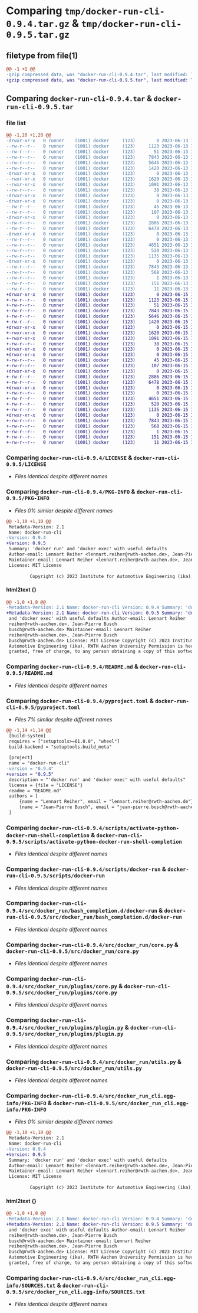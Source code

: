 # Comparing `tmp/docker-run-cli-0.9.4.tar.gz` & `tmp/docker-run-cli-0.9.5.tar.gz`

## filetype from file(1)

```diff
@@ -1 +1 @@
-gzip compressed data, was "docker-run-cli-0.9.4.tar", last modified: Tue Jun 13 17:06:55 2023, max compression
+gzip compressed data, was "docker-run-cli-0.9.5.tar", last modified: Thu Jun 15 16:44:04 2023, max compression
```

## Comparing `docker-run-cli-0.9.4.tar` & `docker-run-cli-0.9.5.tar`

### file list

```diff
@@ -1,28 +1,28 @@
-drwxr-xr-x   0 runner    (1001) docker     (123)        0 2023-06-13 17:06:55.721861 docker-run-cli-0.9.4/
--rw-r--r--   0 runner    (1001) docker     (123)     1123 2023-06-13 17:06:43.000000 docker-run-cli-0.9.4/LICENSE
--rw-r--r--   0 runner    (1001) docker     (123)       51 2023-06-13 17:06:43.000000 docker-run-cli-0.9.4/MANIFEST.in
--rw-r--r--   0 runner    (1001) docker     (123)     7843 2023-06-13 17:06:55.721861 docker-run-cli-0.9.4/PKG-INFO
--rw-r--r--   0 runner    (1001) docker     (123)     5646 2023-06-13 17:06:43.000000 docker-run-cli-0.9.4/README.md
--rw-r--r--   0 runner    (1001) docker     (123)     1420 2023-06-13 17:06:43.000000 docker-run-cli-0.9.4/pyproject.toml
-drwxr-xr-x   0 runner    (1001) docker     (123)        0 2023-06-13 17:06:55.717861 docker-run-cli-0.9.4/scripts/
--rwxr-xr-x   0 runner    (1001) docker     (123)     1620 2023-06-13 17:06:43.000000 docker-run-cli-0.9.4/scripts/activate-python-docker-run-shell-completion
--rwxr-xr-x   0 runner    (1001) docker     (123)     1091 2023-06-13 17:06:43.000000 docker-run-cli-0.9.4/scripts/docker-run
--rw-r--r--   0 runner    (1001) docker     (123)       38 2023-06-13 17:06:55.721861 docker-run-cli-0.9.4/setup.cfg
-drwxr-xr-x   0 runner    (1001) docker     (123)        0 2023-06-13 17:06:55.713861 docker-run-cli-0.9.4/src/
-drwxr-xr-x   0 runner    (1001) docker     (123)        0 2023-06-13 17:06:55.717861 docker-run-cli-0.9.4/src/docker_run/
--rw-r--r--   0 runner    (1001) docker     (123)       45 2023-06-13 17:06:43.000000 docker-run-cli-0.9.4/src/docker_run/__init__.py
--rw-r--r--   0 runner    (1001) docker     (123)      107 2023-06-13 17:06:43.000000 docker-run-cli-0.9.4/src/docker_run/__main__.py
-drwxr-xr-x   0 runner    (1001) docker     (123)        0 2023-06-13 17:06:55.717861 docker-run-cli-0.9.4/src/docker_run/bash_completion.d/
--rw-r--r--   0 runner    (1001) docker     (123)     2886 2023-06-13 17:06:43.000000 docker-run-cli-0.9.4/src/docker_run/bash_completion.d/docker-run
--rw-r--r--   0 runner    (1001) docker     (123)     6478 2023-06-13 17:06:43.000000 docker-run-cli-0.9.4/src/docker_run/core.py
-drwxr-xr-x   0 runner    (1001) docker     (123)        0 2023-06-13 17:06:55.717861 docker-run-cli-0.9.4/src/docker_run/plugins/
--rw-r--r--   0 runner    (1001) docker     (123)        0 2023-06-13 17:06:43.000000 docker-run-cli-0.9.4/src/docker_run/plugins/__init__.py
--rw-r--r--   0 runner    (1001) docker     (123)     4651 2023-06-13 17:06:43.000000 docker-run-cli-0.9.4/src/docker_run/plugins/core.py
--rw-r--r--   0 runner    (1001) docker     (123)      520 2023-06-13 17:06:43.000000 docker-run-cli-0.9.4/src/docker_run/plugins/plugin.py
--rw-r--r--   0 runner    (1001) docker     (123)     1135 2023-06-13 17:06:43.000000 docker-run-cli-0.9.4/src/docker_run/utils.py
-drwxr-xr-x   0 runner    (1001) docker     (123)        0 2023-06-13 17:06:55.717861 docker-run-cli-0.9.4/src/docker_run_cli.egg-info/
--rw-r--r--   0 runner    (1001) docker     (123)     7843 2023-06-13 17:06:55.000000 docker-run-cli-0.9.4/src/docker_run_cli.egg-info/PKG-INFO
--rw-r--r--   0 runner    (1001) docker     (123)      568 2023-06-13 17:06:55.000000 docker-run-cli-0.9.4/src/docker_run_cli.egg-info/SOURCES.txt
--rw-r--r--   0 runner    (1001) docker     (123)        1 2023-06-13 17:06:55.000000 docker-run-cli-0.9.4/src/docker_run_cli.egg-info/dependency_links.txt
--rw-r--r--   0 runner    (1001) docker     (123)      151 2023-06-13 17:06:55.000000 docker-run-cli-0.9.4/src/docker_run_cli.egg-info/requires.txt
--rw-r--r--   0 runner    (1001) docker     (123)       11 2023-06-13 17:06:55.000000 docker-run-cli-0.9.4/src/docker_run_cli.egg-info/top_level.txt
+drwxr-xr-x   0 runner    (1001) docker     (123)        0 2023-06-15 16:44:04.498108 docker-run-cli-0.9.5/
+-rw-r--r--   0 runner    (1001) docker     (123)     1123 2023-06-15 16:43:55.000000 docker-run-cli-0.9.5/LICENSE
+-rw-r--r--   0 runner    (1001) docker     (123)       51 2023-06-15 16:43:55.000000 docker-run-cli-0.9.5/MANIFEST.in
+-rw-r--r--   0 runner    (1001) docker     (123)     7843 2023-06-15 16:44:04.498108 docker-run-cli-0.9.5/PKG-INFO
+-rw-r--r--   0 runner    (1001) docker     (123)     5646 2023-06-15 16:43:55.000000 docker-run-cli-0.9.5/README.md
+-rw-r--r--   0 runner    (1001) docker     (123)     1420 2023-06-15 16:43:55.000000 docker-run-cli-0.9.5/pyproject.toml
+drwxr-xr-x   0 runner    (1001) docker     (123)        0 2023-06-15 16:44:04.494108 docker-run-cli-0.9.5/scripts/
+-rwxr-xr-x   0 runner    (1001) docker     (123)     1620 2023-06-15 16:43:55.000000 docker-run-cli-0.9.5/scripts/activate-python-docker-run-shell-completion
+-rwxr-xr-x   0 runner    (1001) docker     (123)     1091 2023-06-15 16:43:55.000000 docker-run-cli-0.9.5/scripts/docker-run
+-rw-r--r--   0 runner    (1001) docker     (123)       38 2023-06-15 16:44:04.498108 docker-run-cli-0.9.5/setup.cfg
+drwxr-xr-x   0 runner    (1001) docker     (123)        0 2023-06-15 16:44:04.494108 docker-run-cli-0.9.5/src/
+drwxr-xr-x   0 runner    (1001) docker     (123)        0 2023-06-15 16:44:04.494108 docker-run-cli-0.9.5/src/docker_run/
+-rw-r--r--   0 runner    (1001) docker     (123)       45 2023-06-15 16:43:55.000000 docker-run-cli-0.9.5/src/docker_run/__init__.py
+-rw-r--r--   0 runner    (1001) docker     (123)      107 2023-06-15 16:43:55.000000 docker-run-cli-0.9.5/src/docker_run/__main__.py
+drwxr-xr-x   0 runner    (1001) docker     (123)        0 2023-06-15 16:44:04.494108 docker-run-cli-0.9.5/src/docker_run/bash_completion.d/
+-rw-r--r--   0 runner    (1001) docker     (123)     2886 2023-06-15 16:43:55.000000 docker-run-cli-0.9.5/src/docker_run/bash_completion.d/docker-run
+-rw-r--r--   0 runner    (1001) docker     (123)     6478 2023-06-15 16:43:55.000000 docker-run-cli-0.9.5/src/docker_run/core.py
+drwxr-xr-x   0 runner    (1001) docker     (123)        0 2023-06-15 16:44:04.498108 docker-run-cli-0.9.5/src/docker_run/plugins/
+-rw-r--r--   0 runner    (1001) docker     (123)        0 2023-06-15 16:43:55.000000 docker-run-cli-0.9.5/src/docker_run/plugins/__init__.py
+-rw-r--r--   0 runner    (1001) docker     (123)     4651 2023-06-15 16:43:55.000000 docker-run-cli-0.9.5/src/docker_run/plugins/core.py
+-rw-r--r--   0 runner    (1001) docker     (123)      520 2023-06-15 16:43:55.000000 docker-run-cli-0.9.5/src/docker_run/plugins/plugin.py
+-rw-r--r--   0 runner    (1001) docker     (123)     1135 2023-06-15 16:43:55.000000 docker-run-cli-0.9.5/src/docker_run/utils.py
+drwxr-xr-x   0 runner    (1001) docker     (123)        0 2023-06-15 16:44:04.498108 docker-run-cli-0.9.5/src/docker_run_cli.egg-info/
+-rw-r--r--   0 runner    (1001) docker     (123)     7843 2023-06-15 16:44:04.000000 docker-run-cli-0.9.5/src/docker_run_cli.egg-info/PKG-INFO
+-rw-r--r--   0 runner    (1001) docker     (123)      568 2023-06-15 16:44:04.000000 docker-run-cli-0.9.5/src/docker_run_cli.egg-info/SOURCES.txt
+-rw-r--r--   0 runner    (1001) docker     (123)        1 2023-06-15 16:44:04.000000 docker-run-cli-0.9.5/src/docker_run_cli.egg-info/dependency_links.txt
+-rw-r--r--   0 runner    (1001) docker     (123)      151 2023-06-15 16:44:04.000000 docker-run-cli-0.9.5/src/docker_run_cli.egg-info/requires.txt
+-rw-r--r--   0 runner    (1001) docker     (123)       11 2023-06-15 16:44:04.000000 docker-run-cli-0.9.5/src/docker_run_cli.egg-info/top_level.txt
```

### Comparing `docker-run-cli-0.9.4/LICENSE` & `docker-run-cli-0.9.5/LICENSE`

 * *Files identical despite different names*

### Comparing `docker-run-cli-0.9.4/PKG-INFO` & `docker-run-cli-0.9.5/PKG-INFO`

 * *Files 0% similar despite different names*

```diff
@@ -1,10 +1,10 @@
 Metadata-Version: 2.1
 Name: docker-run-cli
-Version: 0.9.4
+Version: 0.9.5
 Summary: 'docker run' and 'docker exec' with useful defaults
 Author-email: Lennart Reiher <lennart.reiher@rwth-aachen.de>, Jean-Pierre Busch <jean-pierre.busch@rwth-aachen.de>
 Maintainer-email: Lennart Reiher <lennart.reiher@rwth-aachen.de>, Jean-Pierre Busch <jean-pierre.busch@rwth-aachen.de>
 License: MIT License
         
         Copyright (c) 2023 Institute for Automotive Engineering (ika), RWTH Aachen University
```

#### html2text {}

```diff
@@ -1,8 +1,8 @@
-Metadata-Version: 2.1 Name: docker-run-cli Version: 0.9.4 Summary: 'docker run'
+Metadata-Version: 2.1 Name: docker-run-cli Version: 0.9.5 Summary: 'docker run'
 and 'docker exec' with useful defaults Author-email: Lennart Reiher
 reiher@rwth-aachen.de>, Jean-Pierre Busch
 busch@rwth-aachen.de> Maintainer-email: Lennart Reiher
 reiher@rwth-aachen.de>, Jean-Pierre Busch
 busch@rwth-aachen.de> License: MIT License Copyright (c) 2023 Institute for
 Automotive Engineering (ika), RWTH Aachen University Permission is hereby
 granted, free of charge, to any person obtaining a copy of this software and
```

### Comparing `docker-run-cli-0.9.4/README.md` & `docker-run-cli-0.9.5/README.md`

 * *Files identical despite different names*

### Comparing `docker-run-cli-0.9.4/pyproject.toml` & `docker-run-cli-0.9.5/pyproject.toml`

 * *Files 7% similar despite different names*

```diff
@@ -1,14 +1,14 @@
 [build-system]
 requires = ["setuptools>=61.0.0", "wheel"]
 build-backend = "setuptools.build_meta"
 
 [project]
 name = "docker-run-cli"
-version = "0.9.4"
+version = "0.9.5"
 description = "'docker run' and 'docker exec' with useful defaults"
 license = {file = "LICENSE"}
 readme = "README.md"
 authors = [
     {name = "Lennart Reiher", email = "lennart.reiher@rwth-aachen.de"},
     {name = "Jean-Pierre Busch", email = "jean-pierre.busch@rwth-aachen.de"},
 ]
```

### Comparing `docker-run-cli-0.9.4/scripts/activate-python-docker-run-shell-completion` & `docker-run-cli-0.9.5/scripts/activate-python-docker-run-shell-completion`

 * *Files identical despite different names*

### Comparing `docker-run-cli-0.9.4/scripts/docker-run` & `docker-run-cli-0.9.5/scripts/docker-run`

 * *Files identical despite different names*

### Comparing `docker-run-cli-0.9.4/src/docker_run/bash_completion.d/docker-run` & `docker-run-cli-0.9.5/src/docker_run/bash_completion.d/docker-run`

 * *Files identical despite different names*

### Comparing `docker-run-cli-0.9.4/src/docker_run/core.py` & `docker-run-cli-0.9.5/src/docker_run/core.py`

 * *Files identical despite different names*

### Comparing `docker-run-cli-0.9.4/src/docker_run/plugins/core.py` & `docker-run-cli-0.9.5/src/docker_run/plugins/core.py`

 * *Files identical despite different names*

### Comparing `docker-run-cli-0.9.4/src/docker_run/plugins/plugin.py` & `docker-run-cli-0.9.5/src/docker_run/plugins/plugin.py`

 * *Files identical despite different names*

### Comparing `docker-run-cli-0.9.4/src/docker_run/utils.py` & `docker-run-cli-0.9.5/src/docker_run/utils.py`

 * *Files identical despite different names*

### Comparing `docker-run-cli-0.9.4/src/docker_run_cli.egg-info/PKG-INFO` & `docker-run-cli-0.9.5/src/docker_run_cli.egg-info/PKG-INFO`

 * *Files 0% similar despite different names*

```diff
@@ -1,10 +1,10 @@
 Metadata-Version: 2.1
 Name: docker-run-cli
-Version: 0.9.4
+Version: 0.9.5
 Summary: 'docker run' and 'docker exec' with useful defaults
 Author-email: Lennart Reiher <lennart.reiher@rwth-aachen.de>, Jean-Pierre Busch <jean-pierre.busch@rwth-aachen.de>
 Maintainer-email: Lennart Reiher <lennart.reiher@rwth-aachen.de>, Jean-Pierre Busch <jean-pierre.busch@rwth-aachen.de>
 License: MIT License
         
         Copyright (c) 2023 Institute for Automotive Engineering (ika), RWTH Aachen University
```

#### html2text {}

```diff
@@ -1,8 +1,8 @@
-Metadata-Version: 2.1 Name: docker-run-cli Version: 0.9.4 Summary: 'docker run'
+Metadata-Version: 2.1 Name: docker-run-cli Version: 0.9.5 Summary: 'docker run'
 and 'docker exec' with useful defaults Author-email: Lennart Reiher
 reiher@rwth-aachen.de>, Jean-Pierre Busch
 busch@rwth-aachen.de> Maintainer-email: Lennart Reiher
 reiher@rwth-aachen.de>, Jean-Pierre Busch
 busch@rwth-aachen.de> License: MIT License Copyright (c) 2023 Institute for
 Automotive Engineering (ika), RWTH Aachen University Permission is hereby
 granted, free of charge, to any person obtaining a copy of this software and
```

### Comparing `docker-run-cli-0.9.4/src/docker_run_cli.egg-info/SOURCES.txt` & `docker-run-cli-0.9.5/src/docker_run_cli.egg-info/SOURCES.txt`

 * *Files identical despite different names*

